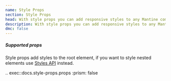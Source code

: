 ```yaml
---
name: Style Props
section: Style Props
head: With style props you can add responsive styles to any Mantine component that supports these props.
description: With style props you can add responsive styles to any Mantine component that supports these props.
dmc: false
---
```


##### Supported props

Style props add styles to the root element, if you want to style nested elements use [Styles API](/styles-api) instead.

.. exec::docs.style-props.props
    :prism: false